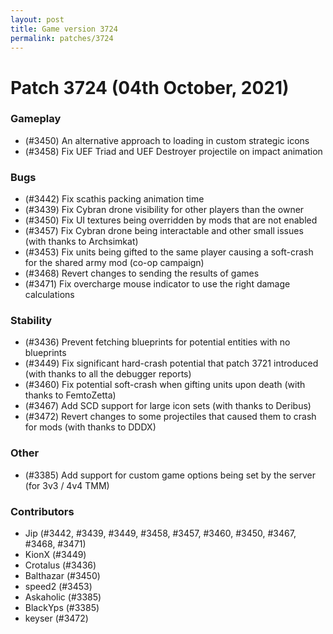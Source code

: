 ```yaml
---
layout: post
title: Game version 3724
permalink: patches/3724
---
```


# Patch 3724 (04th October, 2021)

### Gameplay

- (#3450) An alternative approach to loading in custom strategic icons
- (#3458) Fix UEF Triad and UEF Destroyer projectile on impact animation

### Bugs

- (#3442) Fix scathis packing animation time
- (#3439) Fix Cybran drone visibility for other players than the owner
- (#3450) Fix UI textures being overridden by mods that are not enabled
- (#3457) Fix Cybran drone being interactable and other small issues (with thanks to Archsimkat)
- (#3453) Fix units being gifted to the same player causing a soft-crash for the shared army mod (co-op campaign)
- (#3468) Revert changes to sending the results of games
- (#3471) Fix overcharge mouse indicator to use the right damage calculations

### Stability

- (#3436) Prevent fetching blueprints for potential entities with no blueprints
- (#3449) Fix significant hard-crash potential that patch 3721 introduced (with thanks to all the debugger reports)
- (#3460) Fix potential soft-crash when gifting units upon death (with thanks to FemtoZetta)
- (#3467) Add SCD support for large icon sets (with thanks to Deribus)
- (#3472) Revert changes to some projectiles that caused them to crash for mods (with thanks to DDDX)

### Other

- (#3385) Add support for custom game options being set by the server (for 3v3 / 4v4 TMM)

### Contributors

- Jip (#3442, #3439, #3449, #3458, #3457, #3460, #3450, #3467, #3468, #3471)
- KionX (#3449)
- Crotalus (#3436)
- Balthazar (#3450)
- speed2 (#3453)
- Askaholic (#3385)
- BlackYps (#3385)
- keyser (#3472)
